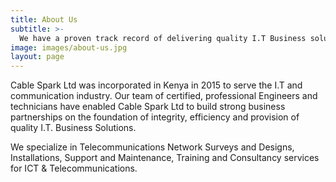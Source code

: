 ```yaml
---
title: About Us
subtitle: >-
  We have a proven track record of delivering quality I.T Business solutions.
image: images/about-us.jpg
layout: page
---
```


  Cable Spark Ltd was incorporated in Kenya in 2015 to serve the I.T and communication industry. Our team of certified, professional Engineers and technicians have enabled Cable Spark Ltd to build strong business partnerships on the foundation of integrity, efficiency and provision of quality I.T. Business Solutions.

  We specialize in Telecommunications Network Surveys and Designs, Installations, Support and Maintenance, Training and Consultancy services for ICT & Telecommunications.
